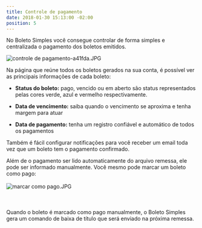 ```yaml
---
title: Controle de pagamento
date: 2018-01-30 15:13:00 -02:00
position: 5
---
```


No Boleto Simples você consegue controlar de forma simples e centralizada o pagamento dos boletos emitidos.

![controle de pagamento-a41fda.JPG](/uploads/controle%20de%20pagamento-a41fda.JPG)

Na página que reúne todos os boletos gerados na sua conta, é possível ver as principais informações de cada boleto:

* **Status do boleto:** pago, vencido ou em aberto são status representados pelas cores verde, azul e vermelho respectivamente.

* **Data de vencimento:** saiba quando o vencimento se aproxima e tenha margem para atuar

* **Data de pagamento:** tenha um registro confiável e automático de todos os pagamentos

Também é fácil configurar notificações para você receber um email toda vez que um boleto tem o pagamento confirmado.

Além de o pagamento ser lido automaticamente do arquivo remessa, ele pode ser informado manualmente. Você mesmo pode marcar um boleto como pago:\
\
![marcar como pago.JPG](/uploads/marcar%20como%20pago.JPG)\
\
\
\
Quando o boleto é marcado como pago manualmente, o Boleto Simples gera um comando de baixa de título que será enviado na próxima remessa.